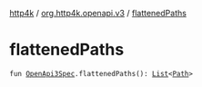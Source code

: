 [http4k](../index.md) / [org.http4k.openapi.v3](index.md) / [flattenedPaths](./flattened-paths.md)

# flattenedPaths

`fun `[`OpenApi3Spec`](-open-api3-spec/index.md)`.flattenedPaths(): `[`List`](https://kotlinlang.org/api/latest/jvm/stdlib/kotlin.collections/-list/index.html)`<`[`Path`](-path/index.md)`>`